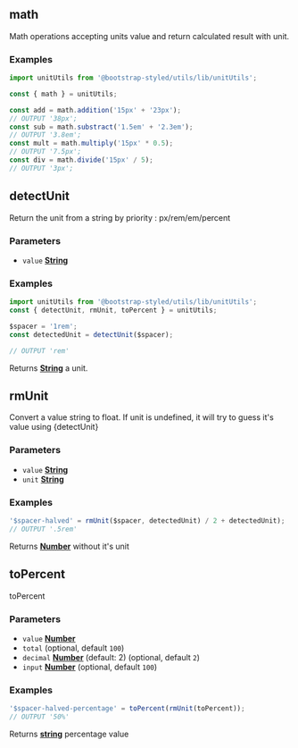 <!-- Generated by documentation.js. Update this documentation by updating the source code. -->

## math

Math operations accepting units value and return calculated result with unit.

### Examples

```javascript
import unitUtils from '@bootstrap-styled/utils/lib/unitUtils';

const { math } = unitUtils;

const add = math.addition('15px' + '23px');
// OUTPUT '38px';
const sub = math.substract('1.5em' + '2.3em');
// OUTPUT '3.8em';
const mult = math.multiply('15px' * 0.5);
// OUTPUT '7.5px';
const div = math.divide('15px' / 5);
// OUTPUT '3px';
```

## detectUnit

Return the unit from a string by priority : px/rem/em/percent

### Parameters

-   `value` **[String][1]** 

### Examples

```javascript
import unitUtils from '@bootstrap-styled/utils/lib/unitUtils';
const { detectUnit, rmUnit, toPercent } = unitUtils;

$spacer = '1rem';
const detectedUnit = detectUnit($spacer);

// OUTPUT 'rem'
```

Returns **[String][1]** a unit.

## rmUnit

Convert a value string to float. If unit is undefined, it will try to guess it's value using {detectUnit}

### Parameters

-   `value` **[String][1]** 
-   `unit` **[String][1]** 

### Examples

```javascript
'$spacer-halved' = rmUnit($spacer, detectedUnit) / 2 + detectedUnit);
// OUTPUT '.5rem'
```

Returns **[Number][2]** without it's unit

## toPercent

toPercent

### Parameters

-   `value` **[Number][2]** 
-   `total`   (optional, default `100`)
-   `decimal` **[Number][2]** (default: 2) (optional, default `2`)
-   `input` **[Number][2]**  (optional, default `100`)

### Examples

```javascript
'$spacer-halved-percentage' = toPercent(rmUnit(toPercent));
// OUTPUT '50%'
```

Returns **[string][1]** percentage value

[1]: https://developer.mozilla.org/docs/Web/JavaScript/Reference/Global_Objects/String

[2]: https://developer.mozilla.org/docs/Web/JavaScript/Reference/Global_Objects/Number

